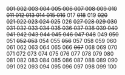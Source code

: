 ~~001 002 003 004 005 006 007 008 009 010~~  
~~011 012 013 014 015 016~~ 017 ~~018~~ 019 ~~020~~  
~~021 022 023 024 025~~ 026 ~~027 028 029 030~~  
~~031 032 033 034 035 036 037 038 039 040~~  
~~041 042 043 044 045 046 047 048~~ 049 ~~050~~  
051 ~~052 053~~ 054 055 ~~056~~ 057 058 059 060  
061 062 063 064 065 066 ~~067~~ 068 069 070  
071 072 073 074 075 076 077 078 079 080  
081 082 083 084 085 086 087 088 089 090  
091 092 093 094 095 096 097 098 099 100  
